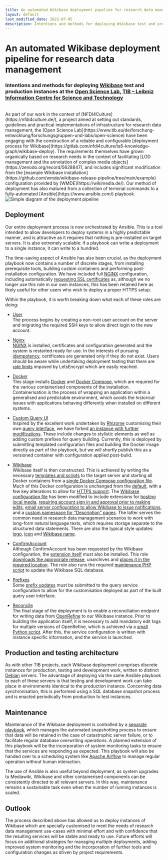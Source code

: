 ```yaml
---
title: An automated Wikibase deployment pipeline for research data management
layout: default
last_modified_date: 2022-07-05
description: Intentions and methods for deploying Wikibase test and production instances at the Open Science Lab, TIB – Leibniz Information Centre for Science and Technology
---
```



# An automated Wikibase deployment pipeline for research data management

### Intentions and methods for deploying [Wikibase](https://wikiba.se/) test and production instances at the [Open Science Lab](https://www.tib.eu/de/forschung-entwicklung/forschungsgruppen-und-labs/open-science), [TIB – Leibniz Information Centre for Science and Technology](https://www.tib.eu/de/)
<br>
As part of our work in the context of [NFDI4Culture](https://nfdi4culture.de/), a project aimed at setting out standards, guidelines and practical implementations of infrastructure for research data management, the [Open Science Lab](https://www.tib.eu/de/forschung-entwicklung/forschungsgruppen-und-labs/open-science) have been engaging with the construction of a reliable and configurable [deployment process for Wikibase](https://gitlab.com/nfdi4culture/ta5-knowledge-graph/wikibase-deploy). The requirements themselves have grown organically based on research needs in the context of facilitating [LOD management and the annotation of complex media objects](https://zenodo.org/record/5628847), and includes significant modification from the [example Wikibase installation](https://github.com/wmde/wikibase-release-pipeline/tree/main/example) configuration provided by [WMDE](https://wikimedia.de/). Our method of deployment has also matured from a collection of terminal commands to a fully-automated [Ansible](https://www.ansible.com/) playbook.  

<img src="https://wbstakeholder.group/assets/images/Deployment_pipeline_post-image.png" alt="Simple diagram of the deployment pipeline">

## Deployment 

Our entire deployment process is now orchestrated by Ansible. This is a tool intended to allow developers to deploy systems in a highly predictable manner, and is attractive as it requires that nothing is pre-installed on target servers. It is also extremely scalable: if a playbook can write a deployment to a single instance, it can write to a hundred.

The time-saving aspect of Ansible has also been crucial, as the deployment playbook now contains a number of discrete stages, from installing prerequisite tools, building custom containers and performing post-installation configuration. We have included full [NGINX](https://www.nginx.com/) configuration, including automatically [requesting SSL certificates](https://gitlab.com/nfdi4culture/ta5-knowledge-graph/wikibase-deploy/-/blob/a13426bab4599457dd25cf262abd1d6e639a80b8/ansible/roles/nginx/tasks/main.yml#L16) as, although we no longer use this role in our own instances, this has been retained here as likely useful for other users who wish to deploy a proper HTTPS setup.  

Within the playbook, it is worth breaking down what each of these roles are doing:

- [User](https://gitlab.com/nfdi4culture/ta5-knowledge-graph/wikibase-deploy/-/blob/main/ansible/roles/user/tasks/main.yml)    
The process begins by creating a non-root user account on the server and migrating the required SSH keys to allow direct login to the new account.

- [Nginx](https://gitlab.com/nfdi4culture/ta5-knowledge-graph/wikibase-deploy/-/blob/main/ansible/roles/nginx/tasks/main.yml)    
[NGINX](https://www.nginx.com/) is installed, certificates and configuration generated and the system is restarted ready for use. In the interests of pursuing [idempotency](https://docs.ansible.com/ansible/latest/reference_appendices/glossary.html#term-Idempotency), certificates are generated only if they do not exist. Users should be aware while undertaking deployment testing that there are [rate limits](https://letsencrypt.org/docs/rate-limits/) imposed by LetsEncrypt which are easily reached.     

- [Docker](https://gitlab.com/nfdi4culture/ta5-knowledge-graph/wikibase-deploy/-/blob/main/ansible/roles/docker/tasks/main.yml)    
This stage installs [Docker](https://www.docker.com/) and [Docker Compose](https://docs.docker.com/compose/), which are required for the various containerised components of the installation. Containerisation is the process of wrapping an application within a generalised and predictable environment, which avoids the historical issues with applications behaving differently when installed on different systems.

- [Custom Query UI](https://gitlab.com/nfdi4culture/ta5-knowledge-graph/wikibase-deploy/-/blob/main/ansible/roles/customqueryui/tasks/main.yml)    
Inspired by the excellent work undertaken by [Rhizome](https://rhizome.org/) customising their own [query interface](https://github.com/rhizomedotorg/artbase-query-gui), we have forked [an instance with further modifications](https://gitlab.com/nfdi4culture/ta1-data-enrichment/mvp-query-gui). These include changes to stylistic elements as well as adding custom prefixes for query building. Currently, this is deployed by submitting templated configuration files and building the Docker image directly as part of the playbook, but we will shortly publish this as a versioned container with configuration applied post-build.

- [Wikibase](https://gitlab.com/nfdi4culture/ta5-knowledge-graph/wikibase-deploy/-/blob/main/ansible/roles/wikibase/tasks/main.yml)    
Wikibase itself is then constructed. This is achieved by writing the necessary [templates and scripts](https://gitlab.com/nfdi4culture/ta5-knowledge-graph/wikibase-deploy/-/tree/main/ansible/roles/wikibase/templates) to the target server and starting all Docker containers from a [single Docker Compose configuration file](https://gitlab.com/nfdi4culture/ta5-knowledge-graph/wikibase-deploy/-/blob/main/ansible/roles/wikibase/templates/docker-compose.yml.j2). Much of this Docker configuration is unchanged from the [default](https://github.com/wmde/wikibase-release-pipeline/blob/main/example/docker-compose.yml), with a few key alterations to allow for [HTTPS support](https://gitlab.com/nfdi4culture/ta5-knowledge-graph/wikibase-deploy/-/blob/main/ansible/roles/wikibase/templates/docker-compose.yml.j2#L145). The [Wikibase configuration file](https://gitlab.com/nfdi4culture/ta5-knowledge-graph/wikibase-deploy/-/blob/main/ansible/roles/wikibase/templates/LocalSettings.php.j2) has been modified to include extensions for [hosting local media](https://gitlab.com/nfdi4culture/ta5-knowledge-graph/wikibase-deploy/-/blob/main/ansible/roles/wikibase/templates/LocalSettings.php.j2#L19), [requiring account sign in and approval prior to making edits](https://gitlab.com/nfdi4culture/ta5-knowledge-graph/wikibase-deploy/-/blob/main/ansible/roles/wikibase/templates/LocalSettings.php.j2#L47), [email server configuration to allow Wikibase to issue notifications](https://gitlab.com/nfdi4culture/ta5-knowledge-graph/wikibase-deploy/-/blob/main/ansible/roles/wikibase/templates/LocalSettings.php.j2#L26), and a [custom namespace for "Description" pages](https://gitlab.com/nfdi4culture/ta5-knowledge-graph/wikibase-deploy/-/blob/main/ansible/roles/wikibase/templates/LocalSettings.php.j2#L54). The latter serves the common need in research data management scenarios to work with long-form natural language texts, which requires storage separate to the structured data statements. There are also the typical style updates: [logo](https://gitlab.com/nfdi4culture/ta5-knowledge-graph/wikibase-deploy/-/blob/main/ansible/roles/wikibase/templates/LocalSettings.php.j2#L7), [icon](https://gitlab.com/nfdi4culture/ta5-knowledge-graph/wikibase-deploy/-/blob/main/ansible/roles/wikibase/templates/LocalSettings.php.j2#L10) and [Wikibase name](https://gitlab.com/nfdi4culture/ta5-knowledge-graph/wikibase-deploy/-/blob/main/ansible/roles/wikibase/templates/LocalSettings.php.j2#L4). 

- [ConfirmAccount](https://gitlab.com/nfdi4culture/ta5-knowledge-graph/wikibase-deploy/-/blob/main/ansible/roles/confirmaccount/tasks/main.yml)    
Although ConfirmAccount has been requested by the Wikibase configuration, the [extension itself](https://www.mediawiki.org/wiki/Extension:ConfirmAccount) must also be installed. This role [downloads the appropriate release](https://gitlab.com/nfdi4culture/ta5-knowledge-graph/wikibase-deploy/-/blob/main/ansible/roles/confirmaccount/tasks/main.yml#L2), unarchives and [places it in the required location](https://gitlab.com/nfdi4culture/ta5-knowledge-graph/wikibase-deploy/-/blob/main/ansible/roles/confirmaccount/tasks/main.yml#L6). The role also runs the required [maintenance PHP script](https://www.mediawiki.org/wiki/Manual:Maintenance.php) to update the Wikibase SQL database. 

- [Prefixes](https://gitlab.com/nfdi4culture/ta5-knowledge-graph/wikibase-deploy/-/blob/main/ansible/roles/prefixes/tasks/main.yml)    
Some [prefix updates](https://gitlab.com/nfdi4culture/ta5-knowledge-graph/wikibase-deploy/-/blob/main/ansible/roles/prefixes/templates/prefixes.conf.j2) must be submitted to the query service configuration to allow for the customisation deployed as part of the built query user interface.

- [Reconcile](https://gitlab.com/nfdi4culture/ta5-knowledge-graph/wikibase-deploy/-/blob/main/ansible/roles/reconcile/tasks/main.yml)    
The final stage of the deployment is to enable a reconciliation endpoint for writing data from [OpenRefine](https://openrefine.org/) to our Wikibase instance. Prior to building the application itself, it is necessary to add mandatory edit tags for multiple versions of OpenRefine, which is achieved via a [small Python script](https://gitlab.com/nfdi4culture/ta5-knowledge-graph/wikibase-deploy/-/blob/main/ansible/roles/reconcile/templates/openrefine-tag.py.j2). After this, the service configuration is written with instance specific information, and the service is launched.

## Production and testing architecture

As with other TIB projects, each Wikibase deployment comprises discrete instances for production, testing and development work, written to distinct [Debian](https://www.debian.org/) servers. The advantage of deploying via the same Ansible playbook to each of these servers is that testing and development work can take place in environments identical to the production instance. Concerning data synchronisation, this is performed using a SQL database snapshot process and is enacted periodically from production to test instances.

## Maintenance

Maintenance of the Wikibase deployment is controlled by a [separate playbook](https://gitlab.com/nfdi4culture/ta1-data-enrichment/wikibase-maintenance/-/blob/main/ansible/playbook.yml), which manages the automated snapshotting process to ensure that data will be retained in the case of catastrophic server failure, or to facilitate regular database overwriting operations. A planned extension of this playbook will be the incorporation of system monitoring tasks to ensure that the services are responding as expected. This playbook will also be handed over to a scheduling system like [Apache Airflow](https://airflow.apache.org/) to manage regular operation without human interaction. 

The use of Ansible is also useful beyond deployment, as system upgrades to Mediawiki, Wikibase and other containerised components can be consistently directed to all relevant servers. In this way, maintenance remains a sustainable task even when the number of running instances is scaled.

## Outlook

The process described above has allowed us to deploy instances of Wikibase which are specially customised to meet the needs of research data management use-cases with minimal effort and with confidence that the resulting services will be stable and ready to use. Future efforts will focus on additional strategies for managing multiple deployments, adding improved system monitoring and the incorporation of further tools and configuration changes as driven by project requirements.

